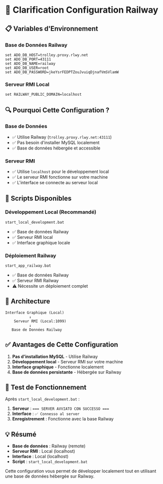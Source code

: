 # 🔧 Clarification Configuration Railway

## 📋 **Variables d'Environnement**

### **Base de Données Railway**
```batch
set ADO_DB_HOST=trolley.proxy.rlwy.net
set ADO_DB_PORT=43111
set ADO_DB_NAME=railway
set ADO_DB_USER=root
set ADO_DB_PASSWORD=jkeYsrFEDPTZouJvuiqDjnafVmSVlamW
```

### **Serveur RMI Local**
```batch
set RAILWAY_PUBLIC_DOMAIN=localhost
```

## 🔍 **Pourquoi Cette Configuration ?**

### **Base de Données** 
- ✅ Utilise Railway (`trolley.proxy.rlwy.net:43111`)
- ✅ Pas besoin d'installer MySQL localement
- ✅ Base de données hébergée et accessible

### **Serveur RMI**
- ✅ Utilise `localhost` pour le développement local
- ✅ Le serveur RMI fonctionne sur votre machine
- ✅ L'interface se connecte au serveur local

## 🚀 **Scripts Disponibles**

### **Développement Local (Recommandé)**
```cmd
start_local_development.bat
```
- ✅ Base de données Railway
- ✅ Serveur RMI local
- ✅ Interface graphique locale

### **Déploiement Railway**
```cmd
start_app_railway.bat
```
- ✅ Base de données Railway
- ✅ Serveur RMI Railway
- ⚠️ Nécessite un déploiement complet

## 🔧 **Architecture**

```
Interface Graphique (Local)
           ↓
    Serveur RMI (Local:1099)
           ↓
   Base de Données Railway
```

## ✅ **Avantages de Cette Configuration**

1. **Pas d'installation MySQL** - Utilise Railway
2. **Développement local** - Serveur RMI sur votre machine
3. **Interface graphique** - Fonctionne localement
4. **Base de données persistante** - Hébergée sur Railway

## 🧪 **Test de Fonctionnement**

Après `start_local_development.bat` :

1. **Serveur** : `=== SERVER AVVIATO CON SUCCESSO ===`
2. **Interface** : `✅ Connesso al server`
3. **Enregistrement** : Fonctionne avec la base Railway

## 💡 **Résumé**

- **Base de données** : Railway (remote)
- **Serveur RMI** : Local (localhost)
- **Interface** : Local (localhost)
- **Script** : `start_local_development.bat`

Cette configuration vous permet de développer localement tout en utilisant une base de données hébergée sur Railway.

